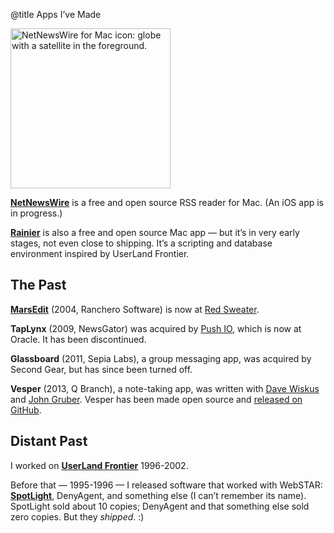 @title Apps I’ve Made

<p><a href="https://ranchero.com/netnewswire/"><img src="https://ranchero.com/images/nnw_icon_256.png" height="256" width="256" alt="NetNewsWire for Mac icon: globe with a satellite in the foreground."></a></p>

**[NetNewsWire](https://ranchero.com/netnewswire/)** is a free and open source RSS reader for Mac. (An iOS app is in progress.)

**[Rainier](https://github.com/brentsimmons/Rainier)** is also a free and open source Mac app — but it’s in very early stages, not even close to shipping. It’s a scripting and database environment inspired by UserLand Frontier.

## The Past

<b><a href="http://www.red-sweater.com/marsedit/">MarsEdit</a></b> (2004, Ranchero Software) is now at <a href="http://www.red-sweater.com/">Red Sweater</a>.

<b>TapLynx</b> (2009, NewsGator) was acquired by <a href="http://push.io/">Push IO</a>, which is now at Oracle. It has been discontinued.

<b>Glassboard</b> (2011, Sepia Labs), a group messaging app, was acquired by Second Gear, but has since been turned off.

**Vesper** (2013, Q Branch), a note-taking app, was written with <a href="https://twitter.com/dwiskus">Dave Wiskus</a> and <a href="http://daringfireball.net/">John Gruber</a>. Vesper has been made open source and [released on GitHub](https://github.com/brentsimmons/Vesper).

## Distant Past

I worked on **<a href="http://frontierkernel.org/">UserLand Frontier</a>** 1996-2002. 

Before that — 1995-1996 — I released software that worked with WebSTAR: **<a href="http://web.archive.org/web/19991021212201/http://www.ranchero.com/spotlight/">SpotLight</a>**, DenyAgent, and something else (I can’t remember its name). SpotLight sold about 10 copies; DenyAgent and that something else sold zero copies. But they *shipped*. :)